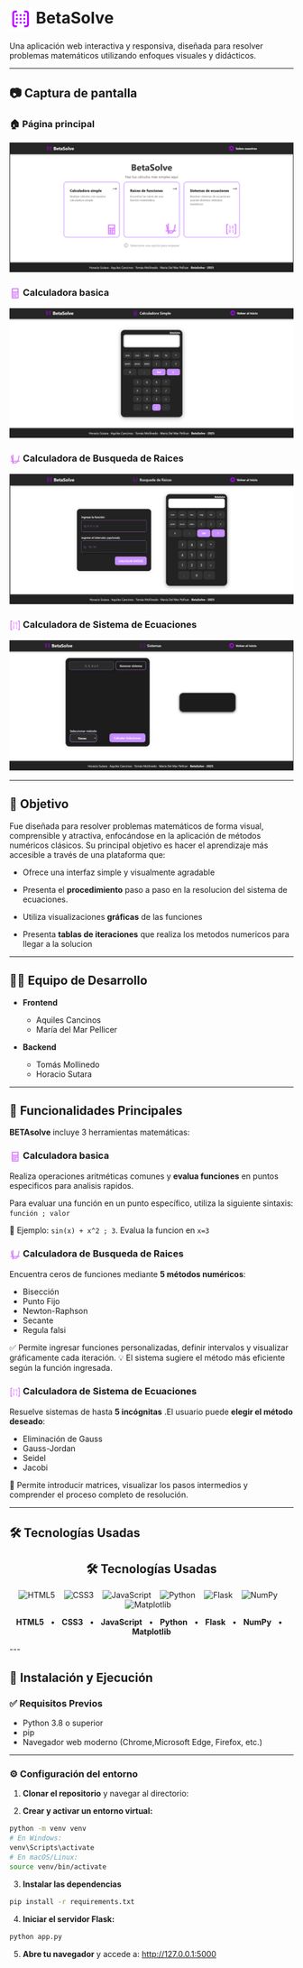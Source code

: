 <h1>
  <img src="app/static/Image/icono-logo.svg" alt="BETAsolve Logo" width="40" style="vertical-align: middle;"/>
  BetaSolve
</h1>

Una aplicación web interactiva y responsiva, diseñada para resolver problemas matemáticos utilizando enfoques visuales y didácticos.

---
## 📷 Captura de pantalla

### 🏠 Página principal
![Inicio](app/static/Image/screen.png)

<h3>
  <img src="app/static/Image/calculadora-icono.svg" alt="Calcluadora basica Logo" width="20" style="vertical-align: middle;"/>
  Calculadora basica
</h3>

![Calculadora](app/static/Image/screen_calculadora.png)
<h3>
  <img src="app/static/Image/funcion-icono.svg" alt="Calculadora raices Logo" width="20" style="vertical-align: middle;"/>
  Calculadora de Busqueda de Raices
</h3>

![Raices](app/static/Image/screen_raices.png)
<h3>
  <img src="app/static/Image/matriz-icono.svg" alt="Calculadora matrices Logo" width="20" style="vertical-align: middle;"/>
  Calculadora de Sistema de Ecuaciones
</h3>

![Sistemas](app/static/Image/screen_sistema.png)

---
## 🎯 Objetivo

Fue diseñada para resolver problemas matemáticos de forma visual, comprensible y atractiva, enfocándose en la aplicación de métodos numéricos clásicos.
Su principal objetivo es hacer el aprendizaje más accesible a través de una plataforma que:

- Ofrece una interfaz simple y visualmente agradable

- Presenta el **procedimiento** paso a paso en la resolucion del sistema de ecuaciones.

- Utiliza visualizaciones **gráficas** de las funciones

- Presenta **tablas de iteraciones** que realiza los metodos numericos para llegar a la solucion
---

## 👨‍💻 Equipo de Desarrollo

- **Frontend**
  - Aquiles Cancinos
  - María del Mar Pellicer

- **Backend**
  - Tomás Mollinedo
  - Horacio Sutara

---

##  🧠 Funcionalidades Principales

**BETAsolve** incluye 3 herramientas matemáticas:

<h3>
  <img src="app/static/Image/calculadora-icono.svg" alt="Calcluadora basica Logo" width="20" style="vertical-align: middle;"/>
  Calculadora basica
</h3>

Realiza operaciones aritméticas comunes y **evalua funciones** en puntos especificos para analisis rapidos.

Para evaluar una función en un punto específico, utiliza la siguiente sintaxis:
`función ; valor`

🔹 Ejemplo: `sin(x) + x^2 ; 3`. Evalua la funcion en `x=3`

<h3>
  <img src="app/static/Image/funcion-icono.svg" alt="Calculadora raices Logo" width="20" style="vertical-align: middle;"/>
  Calculadora de Busqueda de Raices
</h3>

Encuentra ceros de funciones mediante **5 métodos numéricos**:
  - Bisección
  - Punto Fijo
  - Newton-Raphson
  - Secante
  - Regula falsi

✅ Permite ingresar funciones personalizadas, definir intervalos y visualizar gráficamente cada iteración.
💡 El sistema sugiere el método más eficiente según la función ingresada.
<h3>
  <img src="app/static/Image/matriz-icono.svg" alt="Calculadora matrices Logo" width="20" style="vertical-align: middle;"/>
  Calculadora de Sistema de Ecuaciones
</h3>

Resuelve sistemas de hasta **5 incógnitas** .El usuario puede **elegir el método deseado**:
  - Eliminación de Gauss
  - Gauss-Jordan
  - Seidel
  - Jacobi

📌 Permite introducir matrices, visualizar los pasos intermedios y comprender el proceso completo de resolución.

---

## 🛠️ Tecnologías Usadas

<h2 align="center">🛠️ Tecnologías Usadas</h2>
<p align="center">
  <img src="https://cdn.jsdelivr.net/gh/devicons/devicon/icons/html5/html5-original.svg" width="40" title="HTML5"/>&nbsp;&nbsp;&nbsp;
  <img src="https://cdn.jsdelivr.net/gh/devicons/devicon/icons/css3/css3-original.svg" width="40" title="CSS3"/>&nbsp;&nbsp;&nbsp;
  <img src="https://cdn.jsdelivr.net/gh/devicons/devicon/icons/javascript/javascript-original.svg" width="40" title="JavaScript"/>&nbsp;&nbsp;&nbsp;
  <img src="https://cdn.jsdelivr.net/gh/devicons/devicon/icons/python/python-original.svg" width="40" title="Python"/>&nbsp;&nbsp;&nbsp;
  <img src="https://cdn.jsdelivr.net/gh/devicons/devicon/icons/flask/flask-original.svg" width="40" title="Flask"/>&nbsp;&nbsp;&nbsp;
  <img src="https://cdn.jsdelivr.net/gh/devicons/devicon/icons/numpy/numpy-original.svg" width="40" title="NumPy"/>&nbsp;&nbsp;&nbsp;
  <img src="https://cdn.jsdelivr.net/gh/devicons/devicon/icons/matplotlib/matplotlib-original.svg" width="40" title="Matplotlib"/>&nbsp;&nbsp;&nbsp;
</p>

<p align="center">
  <b>HTML5</b> &nbsp; • &nbsp;
  <b>CSS3</b> &nbsp; • &nbsp;
  <b>JavaScript</b> &nbsp; • &nbsp;
  <b>Python</b> &nbsp; • &nbsp;
  <b>Flask</b> &nbsp; • &nbsp;
  <b>NumPy</b> &nbsp; • &nbsp;
  <b>Matplotlib</b>
</p>
---

## 🔧 Instalación y Ejecución

### ✅ Requisitos Previos

- Python 3.8 o superior
- pip
- Navegador web moderno (Chrome,Microsoft Edge, Firefox, etc.)

---

### ⚙️ Configuración del entorno

1. **Clonar el repositorio** y navegar al directorio:

2. **Crear y activar un entorno virtual:**
```bash
python -m venv venv
# En Windows:
venv\Scripts\activate
# En macOS/Linux:
source venv/bin/activate
```
3. **Instalar las dependencias**
```bash
pip install -r requirements.txt
```
4. **Iniciar el servidor Flask:**
```bash
python app.py
```
5. **Abre tu navegador** y accede a: http://127.0.0.1:5000
